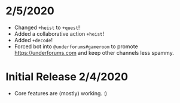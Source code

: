 # 2/5/2020
- Changed `+heist` to `+quest`!
- Added a collaborative action `+heist`!
- Added `+decode`!
- Forced bot into `@underforums#gameroom` to promote https://underforums.com and keep other channels less spammy.

# Initial Release 2/4/2020
- Core features are (mostly) working. :)